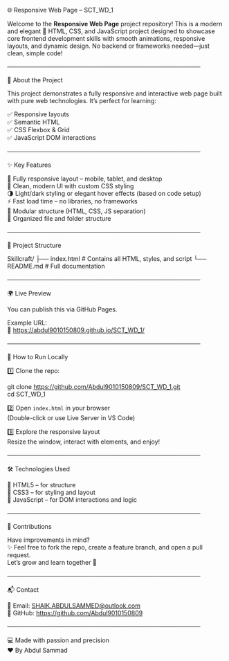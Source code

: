 🌐 Responsive Web Page – SCT_WD_1

Welcome to the **Responsive Web Page** project repository! This is a modern and elegant 🌟 HTML, CSS, and JavaScript project designed to showcase core frontend development skills with smooth animations, responsive layouts, and dynamic design. No backend or frameworks needed—just clean, simple code!

─────────────────────────────────────────────

📖 About the Project

This project demonstrates a fully responsive and interactive web page built with pure web technologies. It’s perfect for learning:

✅ Responsive layouts  
✅ Semantic HTML  
✅ CSS Flexbox & Grid  
✅ JavaScript DOM interactions

─────────────────────────────────────────────

✨ Key Features

🎯 Fully responsive layout – mobile, tablet, and desktop  
🎨 Clean, modern UI with custom CSS styling  
🌗 Light/dark styling or elegant hover effects (based on code setup)  
⚡ Fast load time – no libraries, no frameworks  
🧩 Modular structure (HTML, CSS, JS separation)  
📁 Organized file and folder structure

─────────────────────────────────────────────

📂 Project Structure

Skillcraft/
├── index.html           # Contains all HTML, styles, and script
└── README.md            # Full documentation

─────────────────────────────────────────────

🌍 Live Preview

You can publish this via GitHub Pages.

Example URL:  
🔗 https://abdul9010150809.github.io/SCT_WD_1/

─────────────────────────────────────────────

🚀 How to Run Locally

1️⃣ Clone the repo:

   git clone https://github.com/Abdul9010150809/SCT_WD_1.git  
   cd SCT_WD_1

2️⃣ Open `index.html` in your browser  
   (Double-click or use Live Server in VS Code)

3️⃣ Explore the responsive layout  
   Resize the window, interact with elements, and enjoy!

─────────────────────────────────────────────

🛠️ Technologies Used

🔹 HTML5 – for structure  
🔹 CSS3 – for styling and layout  
🔹 JavaScript – for DOM interactions and logic  

─────────────────────────────────────────────

🤝 Contributions

Have improvements in mind?  
✨ Feel free to fork the repo, create a feature branch, and open a pull request.  
Let’s grow and learn together 💪

─────────────────────────────────────────────

📬 Contact

📧 Email: SHAIK.ABDULSAMMED@outlook.com  
🔗 GitHub: https://github.com/Abdul9010150809

─────────────────────────────────────────────

💻 Made with passion and precision  
❤️ By Abdul Sammad

